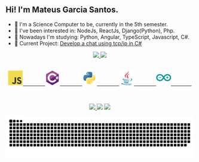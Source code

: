 ## Hi! I'm Mateus Garcia Santos.
- 🌱 I'm a Science Computer to be, currently in the 5th semester.
- 💙 I've been interested in: NodeJs, ReactJs, Django(Python), Php.
- 🎯 Nowadays I'm studying: Python, Angular, TypeScript, Javascript, C#.
- 🧱 Current Project: [Develop a chat using tcp/ip in C#](https://github.com/ThiagodePaulaSouza/APS_5-semestre)

<div align="center">
  <a href="https://github.com/mateussk83 ">
  <img height="180em" src="https://github-readme-stats.vercel.app/api?username=mateussk83&show_icons=true&theme=tokyonight&include_all_commits=true&count_private=true"/>
  <img height="180em" src="https://github-readme-stats.vercel.app/api/top-langs/?username=mateussk83&layout=compact&langs_count=16&theme=tokyonight"/>
</div>

  <p align="center">
    <br>
      <img height="40" src="https://raw.githubusercontent.com/devicons/devicon/master/icons/javascript/javascript-original.svg">
      &nbsp;&nbsp;&nbsp;&nbsp;&nbsp;&nbsp;&nbsp;&nbsp;&nbsp;&nbsp;&nbsp;&nbsp;&nbsp;
      <img height="40" src="https://raw.githubusercontent.com/devicons/devicon/master/icons/csharp/csharp-original.svg">
      &nbsp;&nbsp;&nbsp;&nbsp;&nbsp;&nbsp;&nbsp;&nbsp;&nbsp;&nbsp;&nbsp;&nbsp;&nbsp;
      <img height="40" src="https://raw.githubusercontent.com/devicons/devicon/master/icons/python/python-original.svg">
      &nbsp;&nbsp;&nbsp;&nbsp;&nbsp;&nbsp;&nbsp;&nbsp;&nbsp;&nbsp;&nbsp;&nbsp;&nbsp;
      <img height="40" src="https://raw.githubusercontent.com/devicons/devicon/master/icons/java/java-original.svg">
      &nbsp;&nbsp;&nbsp;&nbsp;&nbsp;&nbsp;&nbsp;&nbsp;&nbsp;&nbsp;&nbsp;&nbsp;&nbsp;
      <img height="40" src="https://raw.githubusercontent.com/devicons/devicon/master/icons/arduino/arduino-original.svg">
      &nbsp;&nbsp;&nbsp;&nbsp;&nbsp;&nbsp;&nbsp;&nbsp;&nbsp;&nbsp;&nbsp;&nbsp;&nbsp;
  </p>

##

<p align="center">
  <br>
  <a href="https://github.com/mateussk83/mateussk83"><img  src="https://img.shields.io/badge/github-%23100000.svg?&style=for-the-badge&logo=github&logoColor=white">
  <a href="https://www.linkedin.com/in/mateus-garcia-aa37551a8/" target="_blank"><img src="https://img.shields.io/badge/LinkedIn-0077B5?style=for-the-badge&logo=linkedin&logoColor=white"></a>
  <a href="mailto:mateussk83@gmail.com" target""><img src="https://img.shields.io/badge/Gmail-D14836?style=for-the-badge&logo=gmail&logoColor=white"></a>
</p>

  ![Snake animation](https://github.com/ThiagodePaulaSouza/ThiagodePaulaSouza/blob/output/github-contribution-grid-snake.svg)
